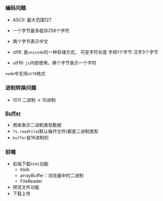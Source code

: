 ### 编码问题
* ASCII: 最大范围127
* 一个字节最多能存256个字符
* 俩个字节表示中文


* utf8: 是`unicode`的一种存储方式， 可变字符长度 字母1个字节 汉字3个字节
* utf16: `js`内部使用，俩个字节表示一个字符

`node`中支持`utf8`格式
### 进制转换问题
* 1011 二进制 -> 10进制

### [Buffer](https://nodejs.org/dist/latest-v12.x/docs/api/buffer.html#buffer_buffer)
* 用来表示二进制类型数据
* `fs.readFile`(默认操作文件)都是二进制类型
* `buffer`是16进制的

### 前端
* 前端下载`html`功能
  * blob
  * arrayBuffer：浏览器中的二进制
  * FileReader
* 预览文件功能
* 下载上传
